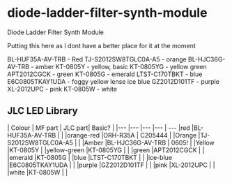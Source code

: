 # diode-ladder-filter-synth-module
 Diode Ladder Filter Synth Module


 Putting this here as I dont have a better place for it at the moment

 

BL-HUF35A-AV-TRB - Red
TJ-S2012SW8TGLC0A-A5 - orange
BL-HJC36G-AV-TRB - amber
KT-0805Y - yellow, basic
KT-0805YG - yellow green
APT2012CGCK  - green
KT-0805G - emerald
LTST-C170TBKT - blue
E6C0805TKAY1UDA - foggy yellow lense ice blue
GZ2012D101TF - purple
XL-2012UPC - pink
KT-0805W - white



## JLC LED Library
| Colour 	| MF part 		|  JLC part| Basic? |
|---		    |---			|---		|--- | ---
|red		|BL-HUF35A-AV-TRB	|		|
|orange-red		|ORH-R35A	|	C205444	|
|Orange		|TJ-S2012SW8TGLC0A-A5	|		|
|Amber		|BL-HJC36G-AV-TRB	|	0605!	|
|Yellow		|KT-0805Y		|
|yellow-green	|KT-0805YG		|		|
|green		|APT2012CGCK		|	|
|emerald	|KT-0805G		|
|blue		|LTST-C170TBKT		|	|
|ice-blue	|E6C0805TKAY1UDA	|		|
|purple		|GZ2012D101TF		|	|
|pink		|XL-2012UPC		|		|	
|white		|KT-0805W		|	|

